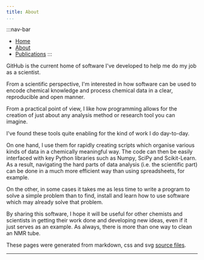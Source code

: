 ```yaml
---
title: About
...
```


:::nav-bar
- [Home](index.html)
- [About](about.html)
- [Publications](publications.html)
:::

GitHub is the current home of software I've developed to help me do my job as a scientist.

From a scientific perspective, I'm interested in how software can be used to encode chemical knowledge and process chemical data in a clear, reproducible and open manner.

From a practical point of view, I like how programming allows for the creation of just about any analysis method or research tool you can imagine.

I've found these tools quite enabling for the kind of work I do day-to-day.

On one hand, I use them for rapidly creating scripts which organise various kinds of data in a chemically meaningful way. The code can then be easily interfaced with key Python libraries such as Numpy, SciPy and Scikit-Learn. As a result, navigating the hard parts of data analysis (i.e. the scientific part) can be done in a much more efficient way than using spreadsheets, for example.

On the other, in some cases it takes me as less time to write a program to solve a simple problem than to find, install and learn how to use software which may already solve that problem.

By sharing this software, I hope it will be useful for other chemists and scientists in getting their work done and developing new ideas, even if it just serves as an example. As always, there is more than one way to clean an NMR tube.

These pages were generated from markdown, css and svg [source files](https://github.com/Will-Robin/will-robin.github.io).

---

